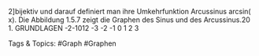 2]bijektiv und darauf definiert man
ihre Umkehrfunktion Arcussinus arcsin( x). Die Abbildung 1.5.7 zeigt die Graphen des Sinus und des
Arcussinus.20 1. GRUNDLAGEN
-2-1012
-3 -2 -1 0 1 2 3

   Tags & Topics:
   #Graph
   #Graphen